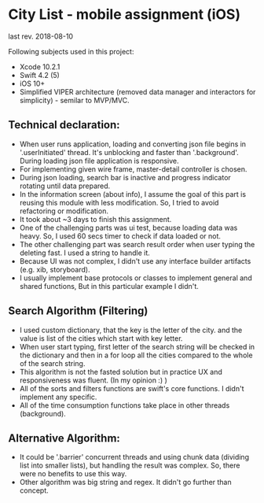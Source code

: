 # City List - mobile assignment (iOS)
last rev. 2018-08-10

Following subjects used in this project:
* Xcode 10.2.1
* Swift 4.2 (5)
* iOS 10+
* Simplified VIPER architecture (removed data manager and interactors for simplicity) - semilar to MVP/MVC.


## Technical declaration:
* When user runs application, loading and converting json file begins in '.userInitiated' thread. It's unblocking and faster than '.background'. During loading json file application is responsive.
* For implementing given wire frame, master-detail controller is chosen.
* During json loading, search bar is inactive and progress indicator rotating until data prepared.
* In the information screen (about info), I assume the goal of this part is reusing this module with less modification. So, I tried to avoid refactoring or modification.
* It took about ~3 days to finish this assignment.
* One of the challenging parts was ui test, because loading data was heavy. So, I used 60 secs timer to check if data loaded or not.
* The other challenging part was search result order when user typing the deleting fast. I used a string to handle it.
* Because UI was not complex, I didn't use any interface builder artifacts (e.g. xib, storyboard).
* I usually implement base protocols or classes to implement general and shared functions, But in this particular example I didn't.

## Search Algorithm (Filtering)
* I used custom dictionary, that the key is the letter of the city. and the value is list of the cities which start with key letter.
* When user start typing, first letter of the search string will be checked in the dictionary and then in a for loop all the cities compared to the whole of the search string.
* This algorithm is not the fasted solution but in practice UX and responsiveness was fluent. (In my opinion :) )
* All of the sorts and filters functions are swift's core functions. I didn't implement any specific.
* All of the time consumption functions take place in other threads (background).

## Alternative Algorithm:
* It could be '.barrier' concurrent threads and using chunk data (dividing list into smaller lists), but handling the result was complex. So, there were no benefits to use this way.
* Other algorithm was big string and regex. It didn't go further than concept.


